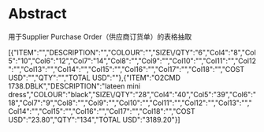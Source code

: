 # Abstract

用于Supplier Purchase Order（供应商订货单）的表格抽取

[{"ITEM":"","DESCRIPTION":"","COLOUR":"","SIZE\\/QTY":"6","Col4":"8","Col5":"10","Col6":"12","Col7":"14","Col8":"","Col9":"","Col10":"","Col11":"","Col12":"","Col13":"","Col14":"","Col15":"","Col16":"","Col17":"","Col18":"","COST USD":"","QTY":"","TOTAL USD":""},{"ITEM":"O2CMD 1738.DBLK","DESCRIPTION":"lateen mini dress","COLOUR":"black","SIZE\\/QTY":"28","Col4":"40","Col5":"39","Col6":"18","Col7":"9","Col8":"","Col9":"","Col10":"","Col11":"","Col12":"","Col13":"","Col14":"","Col15":"","Col16":"","Col17":"","Col18":"","COST USD":"23.80","QTY":"134","TOTAL USD":"3189.20"}]